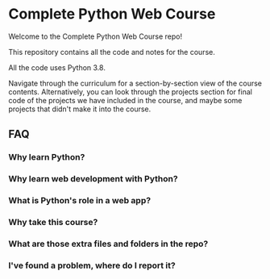 # Complete Python Web Course

Welcome to the Complete Python Web Course repo!

This repository contains all the code and notes for the course.

All the code uses Python 3.8.

Navigate through the curriculum for a section-by-section view of the course contents. Alternatively, you can look through the projects section for final code of the projects we have included in the course, and maybe some projects that didn't make it into the course.

## FAQ

### Why learn Python?

### Why learn web development with Python?

### What is Python's role in a web app?

### Why take this course?

### What are those extra files and folders in the repo?

### I've found a problem, where do I report it?
